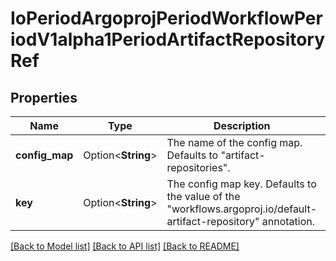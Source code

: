 # IoPeriodArgoprojPeriodWorkflowPeriodV1alpha1PeriodArtifactRepositoryRef

## Properties

Name | Type | Description | Notes
------------ | ------------- | ------------- | -------------
**config_map** | Option<**String**> | The name of the config map. Defaults to \"artifact-repositories\". | [optional]
**key** | Option<**String**> | The config map key. Defaults to the value of the \"workflows.argoproj.io/default-artifact-repository\" annotation. | [optional]

[[Back to Model list]](../README.md#documentation-for-models) [[Back to API list]](../README.md#documentation-for-api-endpoints) [[Back to README]](../README.md)


